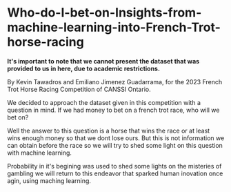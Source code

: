# Who-do-I-bet-on-Insights-from-machine-learning-into-French-Trot-horse-racing

**It's important to note that we cannot present the dataset that was provided to us in here, due to academic restrictions.**

By Kevin Tawadros and Emiliano Jimenez Guadarrama, for the 2023 French Trot Horse Racing Competition of CANSSI Ontario.


We decided to approach the dataset given in this competition with a question in mind. If we had money to bet on a french trot race, who will we bet on?

Well the answer to this question is a horse that wins the race or at least wins enough money so that we dont lose ours. But this is not information we can obtain before the race so we will try to shed some light on this question with machine learning.

Probability in it's begining was used to shed some lights on the misteries of gambling we will return to this endeavor that sparked human inovation once agin, using maching learning.
